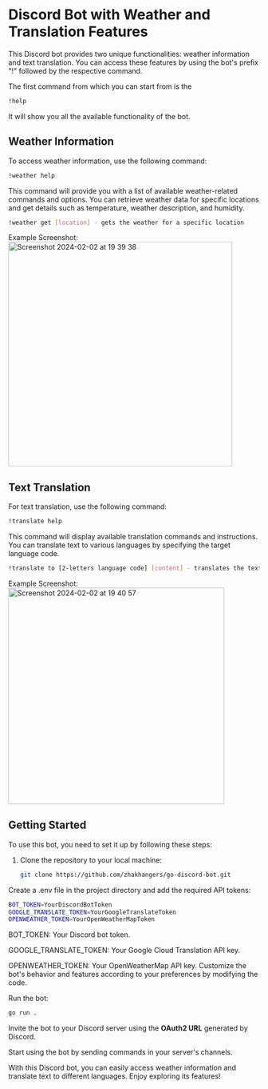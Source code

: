 # Discord Bot with Weather and Translation Features

This Discord bot provides two unique functionalities: weather information and text translation. You can access these features by using the bot's prefix "!" followed by the respective command.

The first command from which you can start from is the 

```bash
!help
```

It will show you all the available functionality of the bot.

## Weather Information

To access weather information, use the following command:

```bash
!weather help
```

This command will provide you with a list of available weather-related commands and options. You can retrieve weather data for specific locations and get details such as temperature, weather description, and humidity.

```bash
!weather get [location] - gets the weather for a specific location
```

Example Screenshot:
<img width="449" alt="Screenshot 2024-02-02 at 19 39 38" src="https://github.com/zhakhangers/go-discord-bot/assets/73777397/e0dc02ec-6be5-4cf8-b5d8-86727ed105c6">


## Text Translation

For text translation, use the following command:

```bash
!translate help
```

This command will display available translation commands and instructions. You can translate text to various languages by specifying the target language code.

```bash
!translate to [2-letters language code] [content] - translates the text after "to" to the given language
```
Example Screenshot:
<img width="433" alt="Screenshot 2024-02-02 at 19 40 57" src="https://github.com/zhakhangers/go-discord-bot/assets/73777397/ff6dcd8d-1398-4426-b4b5-db3e89bdf9be">


## Getting Started

To use this bot, you need to set it up by following these steps:

1. Clone the repository to your local machine:

   ```bash
   git clone https://github.com/zhakhangers/go-discord-bot.git
   ```

Create a .env file in the project directory and add the required API tokens:
 ```bash
BOT_TOKEN=YourDiscordBotToken
GOOGLE_TRANSLATE_TOKEN=YourGoogleTranslateToken
OPENWEATHER_TOKEN=YourOpenWeatherMapToken
```

BOT_TOKEN: Your Discord bot token.

GOOGLE_TRANSLATE_TOKEN: Your Google Cloud Translation API key.

OPENWEATHER_TOKEN: Your OpenWeatherMap API key.
Customize the bot's behavior and features according to your preferences by modifying the code.

Run the bot:
 ```bash
go run .
```

Invite the bot to your Discord server using the **OAuth2 URL** generated by Discord.

Start using the bot by sending commands in your server's channels.

With this Discord bot, you can easily access weather information and translate text to different languages. Enjoy exploring its features!

